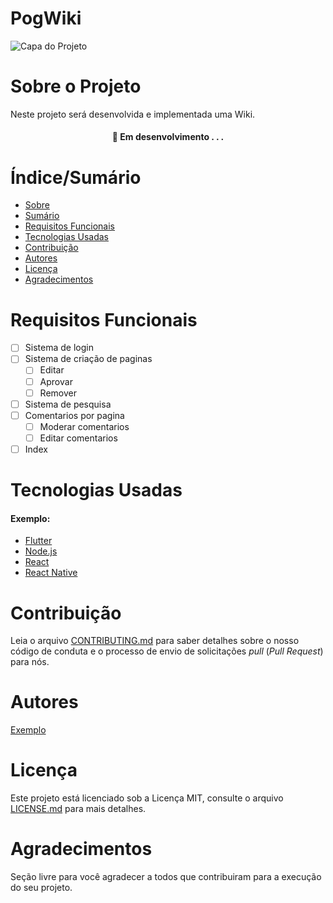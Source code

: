 # PogWiki


![Capa do Projeto](https://encrypted-tbn0.gstatic.com/images?q=tbn:ANd9GcReTr_XZ4v4JTLINZ6mJM7HHup59fyzSG_IjgrUTAdT_g&s)

# Sobre o Projeto

 Neste projeto será desenvolvida e implementada uma Wiki.

<h4 align="center"> 
	🚧  Em desenvolvimento . . .
</h4>

# Índice/Sumário

* [Sobre](#sobre-o-projeto)
* [Sumário](#índice/sumário)
* [Requisitos Funcionais](#requisitos-funcionais)
* [Tecnologias Usadas](#tecnologias-usadas)
* [Contribuição](#contribuição)
* [Autores](#autores)
* [Licença](#licença)
* [Agradecimentos](#agradecimentos)


# Requisitos Funcionais 

- [ ] Sistema de login
- [ ] Sistema de criação de paginas
	- [ ] Editar
	- [ ] Aprovar
	- [ ] Remover
- [ ] Sistema de pesquisa
- [ ] Comentarios por pagina
	- [ ] Moderar comentarios
	- [ ] Editar comentarios
- [ ] Index

# Tecnologias Usadas
#### Exemplo:
- [Flutter](https://flutter.dev/)
- [Node.js](https://nodejs.org/en/)
- [React](https://pt-br.reactjs.org/)
- [React Native](https://reactnative.dev/)

# Contribuição

Leia o arquivo [CONTRIBUTING.md](CONTRIBUTING.md) para saber detalhes sobre o nosso código de conduta e o processo de envio de solicitações *pull* (*Pull Request*) para nós.

# Autores

[Exemplo](https://github.com/testing-library/react-testing-library#contributors)

# Licença

Este projeto está licenciado sob a Licença MIT,  consulte o arquivo [LICENSE.md](LICENSE.md) para mais detalhes.

# Agradecimentos

Seção livre para você agradecer a todos que contribuiram para a execução do seu projeto.